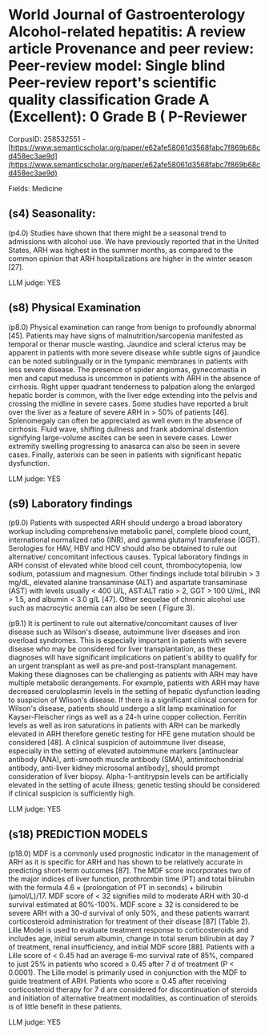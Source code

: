 # World Journal of Gastroenterology Alcohol-related hepatitis: A review article Provenance and peer review: Peer-review model: Single blind Peer-review report's scientific quality classification Grade A (Excellent): 0 Grade B ( P-Reviewer

CorpusID: 258532551 - [https://www.semanticscholar.org/paper/e62afe58061d3568fabc7f869b68cd458ec3ae9d](https://www.semanticscholar.org/paper/e62afe58061d3568fabc7f869b68cd458ec3ae9d)

Fields: Medicine

## (s4) Seasonality:
(p4.0) Studies have shown that there might be a seasonal trend to admissions with alcohol use. We have previously reported that in the United States, ARH was highest in the summer months, as compared to the common opinion that ARH hospitalizations are higher in the winter season [27].

LLM judge: YES

## (s8) Physical Examination
(p8.0) Physical examination can range from benign to profoundly abnormal [45]. Patients may have signs of malnutrition/sarcopenia manifested as temporal or thenar muscle wasting. Jaundice and scleral icterus may be apparent in patients with more severe disease while subtle signs of jaundice can be noted sublingually or in the tympanic membranes in patients with less severe disease. The presence of spider angiomas, gynecomastia in men and caput medusa is uncommon in patients with ARH in the absence of cirrhosis. Right upper quadrant tenderness to palpation along the enlarged hepatic border is common, with the liver edge extending into the pelvis and crossing the midline in severe cases. Some studies have reported a bruit over the liver as a feature of severe ARH in > 50% of patients [46]. Splenomegaly can often be appreciated as well even in the absence of cirrhosis. Fluid wave, shifting dullness and frank abdominal distention signifying large-volume ascites can be seen in severe cases. Lower extremity swelling progressing to anasarca can also be seen in severe cases. Finally, asterixis can be seen in patients with significant hepatic dysfunction.

LLM judge: YES

## (s9) Laboratory findings
(p9.0) Patients with suspected ARH should undergo a broad laboratory workup including comprehensive metabolic panel, complete blood count, international normalized ratio (INR), and gamma glutamyl transferase (GGT). Serologies for HAV, HBV and HCV should also be obtained to rule out alternative/ concomitant infectious causes. Typical laboratory findings in ARH consist of elevated white blood cell count, thrombocytopenia, low sodium, potassium and magnesium. Other findings include total bilirubin > 3 mg/dL, elevated alanine transaminase (ALT) and aspartate transaminase (AST) with levels usually < 400 U/L, AST:ALT ratio > 2, GGT > 100 U/mL, INR > 1.5, and albumin < 3.0 g/L [47]. Other sequelae of chronic alcohol use such as macrocytic anemia can also be seen ( Figure 3).

(p9.1) It is pertinent to rule out alternative/concomitant causes of liver disease such as Wilson's disease, autoimmune liver diseases and iron overload syndromes. This is especially important in patients with severe disease who may be considered for liver transplantation, as these diagnoses will have significant implications on patient's ability to qualify for an urgent transplant as well as pre-and post-transplant management. Making these diagnoses can be challenging as patients with ARH may have multiple metabolic derangements. For example, patients with ARH may have decreased ceruloplasmin levels in the setting of hepatic dysfunction leading to suspicion of Wlison's disease. If there is a significant clinical concern for Wilson's disease, patients should undergo a slit lamp examination for Kayser-Fleischer rings as well as a 24-h urine copper collection. Ferritin levels as well as iron saturations in patients with ARH can be markedly elevated in ARH therefore genetic testing for HFE gene mutation should be considered [48]. A clinical suspicion of autoimmune liver disease, especially in the setting of elevated autoimmune markers [antinuclear antibody (ANA), anti-smooth muscle antibody (SMA), antimitochondrial antibody, anti-liver kidney microsomal antibody], should prompt consideration of liver biopsy. Alpha-1-antitrypsin levels can be artificially elevated in the setting of acute illness; genetic testing should be considered if clinical suspicion is sufficiently high.

LLM judge: YES

## (s18) PREDICTION MODELS
(p18.0) MDF is a commonly used prognostic indicator in the management of ARH as it is specific for ARH and has shown to be relatively accurate in predicting short-term outcomes [87]. The MDF score incorporates two of the major indices of liver function, prothrombin time (PT) and total bilirubin with the formula 4.6 × (prolongation of PT in seconds) + bilirubin (µmol/L)/17. MDF score of < 32 signifies mild to moderate ARH with 30-d survival estimated at 80%-100%. MDF score ≥ 32 is considered to be severe ARH with a 30-d survival of only 50%, and these patients warrant corticosteroid administration for treatment of their disease [87] (Table 2). Lille Model is used to evaluate treatment response to corticosteroids and includes age, initial serum albumin, change in total serum bilirubin at day 7 of treatment, renal insufficiency, and initial MDF score [88]. Patients with a Lille score of < 0.45 had an average 6-mo survival rate of 85%, compared to just 25% in patients who scored ≥ 0.45 after 7 d of treatment (P < 0.0001). The Lille model is primarily used in conjunction with the MDF to guide treatment of ARH. Patients who score ≥ 0.45 after receiving corticosteroid therapy for 7 d are considered for discontinuation of steroids and initiation of alternative treatment modalities, as continuation of steroids is of little benefit in these patients.

LLM judge: YES

